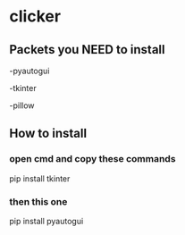 # clicker

## Packets you NEED to install
-pyautogui

-tkinter

-pillow

## How to install
### open cmd and copy these commands
pip install tkinter
### then this one
pip install pyautogui
